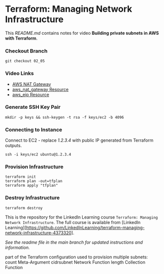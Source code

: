 # Terraform: Managing Network Infrastructure
This _README.md_ contains notes for video **Building private subnets in AWS with Terraform**.

### Checkout Branch
```shell
git checkout 02_05
```

### Video Links
- [AWS NAT Gateway](https://docs.aws.amazon.com/vpc/latest/userguide/vpc-nat-gateway.html)
- [aws_nat_gateway Resource](https://registry.terraform.io/providers/hashicorp/aws/latest/docs/resources/nat_gateway)
- [aws_eip Resource](https://registry.terraform.io/providers/-/aws/latest/docs/resources/eip)

### Generate SSH Key Pair
```shell
mkdir -p keys && ssh-keygen -t rsa -f keys/ec2 -b 4096
```

### Connecting to Instance
Connect to EC2 - replace _1.2.3.4_ with public IP generated from Terraform outputs.
```shell
ssh -i keys/ec2 ubuntu@1.2.3.4
```

### Provision Infrastructure
```hcl
terraform init
terraform plan -out=tfplan
terraform apply "tfplan"
```

### Destroy Infrastructure
```hcl
terraform destroy
```

This is the repository for the LinkedIn Learning course `Terraform: Managing Network Infrastructure`. The full course is available from [LinkedIn Learning][https://github.com/LinkedInLearning/terraform-managing-network-infrastructure-4373320].


_See the readme file in the main branch for updated instructions and information._


part of the Terraform configuration used to provision multiple subnets:
count Meta-Argument
cidrsubnet Network Function
length Collection Function
